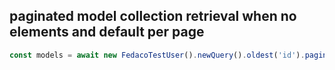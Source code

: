 ## paginated model collection retrieval when no elements and default per page

```typescript
const models = await new FedacoTestUser().newQuery().oldest('id').paginate();
```